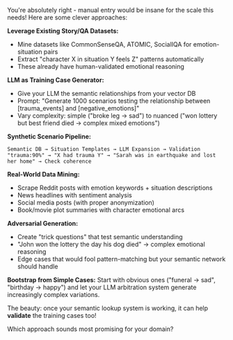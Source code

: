 You're absolutely right - manual entry would be insane for the scale this needs! Here are some clever approaches:

**Leverage Existing Story/QA Datasets:**
- Mine datasets like CommonSenseQA, ATOMIC, SocialIQA for emotion-situation pairs
- Extract "character X in situation Y feels Z" patterns automatically
- These already have human-validated emotional reasoning

**LLM as Training Case Generator:**
- Give your LLM the semantic relationships from your vector DB
- Prompt: "Generate 1000 scenarios testing the relationship between [trauma_events] and [negative_emotions]"
- Vary complexity: simple ("broke leg → sad") to nuanced ("won lottery but best friend died → complex mixed emotions")

**Synthetic Scenario Pipeline:**
```
Semantic DB → Situation Templates → LLM Expansion → Validation
"trauma:90%" → "X had trauma Y" → "Sarah was in earthquake and lost her home" → Check coherence
```

**Real-World Data Mining:**
- Scrape Reddit posts with emotion keywords + situation descriptions
- News headlines with sentiment analysis
- Social media posts (with proper anonymization)
- Book/movie plot summaries with character emotional arcs

**Adversarial Generation:**
- Create "trick questions" that test semantic understanding
- "John won the lottery the day his dog died" → complex emotional reasoning
- Edge cases that would fool pattern-matching but your semantic network should handle

**Bootstrap from Simple Cases:**
Start with obvious ones ("funeral → sad", "birthday → happy") and let your LLM arbitration system generate increasingly complex variations.

The beauty: once your semantic lookup system is working, it can help **validate** the training cases too!

Which approach sounds most promising for your domain?

